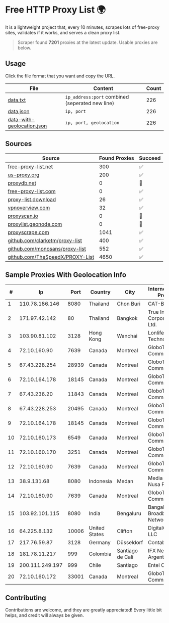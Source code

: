 
# Free HTTP Proxy List 🌍

It is a lightweight project that, every 10 minutes, scrapes lots of free-proxy sites, validates if it works, and serves a clean proxy list.


> Scraper found **7201** proxies at the latest update. Usable proxies are below.

## Usage

Click the file format that you want and copy the URL.


|File|Content|Count|
|----|-------|-----|
|[data.txt](https://raw.githubusercontent.com/themiralay/Proxy-List-World/master/data.txt)|`ip_address:port` combined (seperated new line)|226|
|[data.json](https://raw.githubusercontent.com/themiralay/Proxy-List-World/master/data.json)|`ip, port`|226|
|[data-with-geolocation.json](https://raw.githubusercontent.com/themiralay/Proxy-List-World/master/data-with-geolocation.json)|`ip, port, geolocation`|226|

## Sources

|Source|Found Proxies|Succeed|
|------|-------------|-------|
|[free-proxy-list.net](https://free-proxy-list.net)|300|✅|
|[us-proxy.org](https://www.us-proxy.org)|200|✅|
|[proxydb.net](http://proxydb.net)|0|🚫|
|[free-proxy-list.com](https://free-proxy-list.com/?page=&port=&type%5B%5D=http&type%5B%5D=https&up_time=0&search=Search)|0|✅|
|[proxy-list.download](https://www.proxy-list.download/HTTP)|26|✅|
|[vpnoverview.com](https://vpnoverview.com/privacy/anonymous-browsing/free-proxy-servers)|32|✅|
|[proxyscan.io](https://www.proxyscan.io)|0|🚫|
|[proxylist.geonode.com](https://proxylist.geonode.com/api/proxy-list?limit=300&page=1&sort_by=lastChecked&sort_type=desc&protocols=http,https)|0|🚫|
|[proxyscrape.com](https://api.proxyscrape.com/v2/?request=displayproxies&protocol=http&timeout=10000&country=all&ssl=all&anonymity=all)|1041|✅|
|[github.com/clarketm/proxy-list](https://raw.githubusercontent.com/clarketm/proxy-list/master/proxy-list-raw.txt)|400|✅|
|[github.com/monosans/proxy-list](https://raw.githubusercontent.com/monosans/proxy-list/main/proxies/http.txt)|552|✅|
|[github.com/TheSpeedX/PROXY-List](https://raw.githubusercontent.com/TheSpeedX/PROXY-List/master/http.txt)|4650|✅|


## Sample Proxies With Geolocation Info

|#|Ip|Port|Country|City|Internet Service Provider|
|-|--|----|-------|----|-------------------------|
|1|110.78.186.146|8080|Thailand|Chon Buri|CAT-BB|
|2|171.97.42.142|80|Thailand|Bangkok|True Internet Corporation CO. Ltd.|
|3|103.90.81.102|3128|Hong Kong|Wanchai|Lonlife Technology Co.|
|4|72.10.160.90|7639|Canada|Montreal|GloboTech Communications|
|5|67.43.228.254|28939|Canada|Montreal|GloboTech Communications|
|6|72.10.164.178|18145|Canada|Montreal|GloboTech Communications|
|7|67.43.236.20|11843|Canada|Montreal|GloboTech Communications|
|8|67.43.228.253|20495|Canada|Montreal|GloboTech Communications|
|9|72.10.164.178|18145|Canada|Montreal|GloboTech Communications|
|10|72.10.160.173|6549|Canada|Montreal|GloboTech Communications|
|11|72.10.160.170|3251|Canada|Montreal|GloboTech Communications|
|12|72.10.160.90|7639|Canada|Montreal|GloboTech Communications|
|13|38.9.131.68|8080|Indonesia|Medan|Media Antar Nusa PT.|
|14|72.10.160.90|7639|Canada|Montreal|GloboTech Communications|
|15|103.92.101.115|8080|India|Bengaluru|Bangalore Broadband Network Pvt Ltd|
|16|64.225.8.132|10006|United States|Clifton|DigitalOcean, LLC|
|17|217.76.59.87|3128|Germany|Düsseldorf|Contabo GmbH|
|18|181.78.11.217|999|Colombia|Santiago de Cali|IFX Networks Argentina S.R.L|
|19|200.111.249.197|999|Chile|Santiago|Entel Chile S.A.|
|20|72.10.160.172|33001|Canada|Montreal|GloboTech Communications|



## Contributing

Contributions are welcome, and they are greatly appreciated! Every
little bit helps, and credit will always be given.

